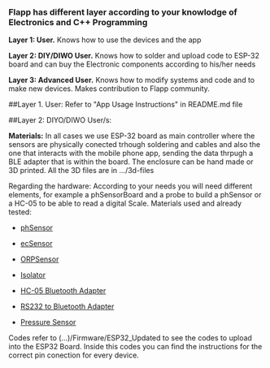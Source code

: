 ### Flapp has different layer according to your knowlodge of Electronics and C++ Programming

**Layer 1: User.** Knows how to use the devices and the app

**Layer 2: DIY/DIWO User.** Knows how to solder and upload code to ESP-32 board and can buy the Electronic components according to his/her needs

**Layer 3: Advanced User.** Knows how to modify systems and code and to make new devices. Makes contribution to Flapp community.


##Layer 1. User: Refer to "App Usage Instructions" in README.md file

##Layer 2: DIYO/DIWO User/s:

**Materials:**
In all cases we use ESP-32 board as main controller where the sensors are physically conected trhough soldering and cables and also the one that interacts with the mobile phone app, sending the data thrpugh a BLE adapter that is within the board. The enclosure can be hand made or 3D printed. All the 3D files are in .../3d-files

Regarding the hardware: According to your needs you will need different elements, for example a phSensorBoard and a probe to build a phSensor or a HC-05 to be able to read a digital Scale.
Materials used and already tested:

- [phSensor](https://www.dfrobot.com/product-1782.html)

- [ecSensor](https://www.dfrobot.com/product-1123.html)

- [ORPSensor](https://www.dfrobot.com/product-1071.html)

- [Isolator](https://www.dfrobot.com/product-1621.html)

- [HC-05 Bluetooth Adapter](https://www.amazon.es/Integrated-Bluetooth-Module-Wireless-Serial/dp/B0DC4BF6XZ/ref=sr_1_3?__mk_es_ES=%C3%85M%C3%85%C5%BD%C3%95%C3%91&crid=2ZQKXG5YFH5CP&dib=eyJ2IjoiMSJ9.My2nDUk5kUWJe7vdMPrkIG8_1FW_rNLnrWMASAc58ePl7it4EwC6IxnyIGyvIj3IluZaSN-AEPKotG53HvxYMKw7cp_YlQO4Zv4vwJwUiex5_DBMfsgYuTutM2Rfa2TQ2aUTpC0gntxOKN-U0J8k9NmhXJDoUP64mDH233UCqC2C9cil6WY7luHshrhDeVv4T8cFWDLtEXTxJFfXWxZXOq9loDG4tPuZK6ZIf_e_I72hNoc-0cNgZD2C--hqYe6AEa475wotn2PvOhKoRfWBKnS6mBfBYEl_zp80QfQtKvk.RmY1g-m2Xmhrgq_j-53yDiUT1euN25DvwwxomNN1Y1c&dib_tag=se&keywords=hc-05&qid=1726765997&sprefix=hc-05%2Caps%2C113&sr=8-3)

- [RS232 to Bluetooth Adapter](https://www.amazon.es/DSD-TECH-SH-B35-Adaptador-Compatible/dp/B0BMPTXZCH/ref=sr_1_1_sspa?dib=eyJ2IjoiMSJ9.-_Gv7Xs0HhmMIW_16tFuo15aCqUuSYsUwDMZTpLjZkYwmMLiwkBgKuiAql4ap9MPZBgt6RwVB4P4mexyq4gzuWvkJ0hqF_oedkDZZZcVqT-x8016LIVwSR3VAi-HIrQe4pq_B0VSFBrhifTO23p7YIj-SF4SkUpa6pjDLqIRCvE8tJj4QaDnRtQ60TrBc8QfLsCJw8rit7O2RX75UPazOxfJTB589rBF5NBTXqOMP_rmybHGdmgaCTB_3_xWXk-sm_H6a3A3wZGJ3ACxJu9SueeEkPTqB5DdfMxEK7psFqs.TvLO_4K1FvXhO0OIlueCtYv4Wx-77woLZsK05VPnZBM&dib_tag=se&keywords=bluetooth+rs232+adapter&qid=1726765975&sr=8-1-spons&sp_csd=d2lkZ2V0TmFtZT1zcF9hdGY&psc=1)

- [Pressure Sensor](https://www.dfrobot.com/product-1675.htmll)

Codes refer to (...)/Firmware/ESP32_Updated to see the codes to upload into the ESP32 Board.
Inside this codes you can find the instructions for the correct pin conection for every device. 
